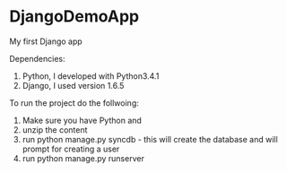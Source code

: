 DjangoDemoApp
=============

My first Django app

Dependencies:
1. Python, I developed with Python3.4.1
2. Django, I used version 1.6.5

To run the project do the follwoing:
1. Make sure you have Python and 
2. unzip the content
3. run python manage.py syncdb - this will create the database and will prompt for creating a user
4. run python manage.py runserver
